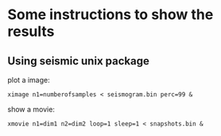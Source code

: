 # Some instructions to show the results

## Using seismic unix package

plot a image:

```ximage n1=numberofsamples < seismogram.bin perc=99 &```

show a movie:

```xmovie n1=dim1 n2=dim2 loop=1 sleep=1 < snapshots.bin &```
